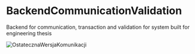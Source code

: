 # BackendCommunicationValidation
Backend for communication, transaction and validation for system built for engineering thesis

![OstatecznaWersjaKomunikacji](https://github.com/user-attachments/assets/c0ee0b12-823f-4494-9f9b-fc6f93da3ac4)
